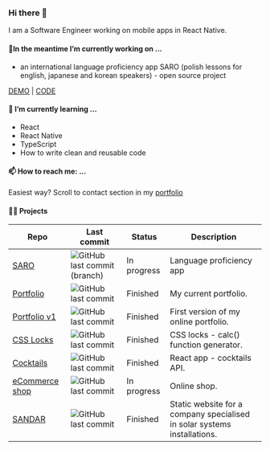 ### Hi there 👋
I am a Software Engineer working on mobile apps in React Native.

#### 🔭In the meantime I’m currently working on ...
+ an international language proficiency app SARO (polish lessons for english, japanese and korean speakers) - open source project

[DEMO](https://dev--i-saro.netlify.app/)   |   [CODE](https://github.com/michalskirobert/saro-react)

#### 🌱 I’m currently learning ...
+ React
+ React Native
+ TypeScript
+ How to write clean and reusable code

#### 📫 How to reach me: ...
Easiest way? Scroll to contact section in my [portfolio](https://mjaskowska.github.io/portfolio/)

#### :woman_technologist: Projects

Repo | Last commit | Status | Description
---- | ----------- | ------ | -----------
[SARO](https://github.com/michalskirobert/saro-react) | ![GitHub last commit (branch)](https://img.shields.io/github/last-commit/michalskirobert/saro-react/dev)  | In progress | Language proficiency app
[Portfolio](https://github.com/mjaskowska/portfolio) | ![GitHub last commit](https://img.shields.io/github/last-commit/mjaskowska/portfolio) | Finished | My current portfolio.
[Portfolio v1](https://github.com/mjaskowska/portfolio-v1) | ![GitHub last commit](https://img.shields.io/github/last-commit/mjaskowska/portfolio-v1) | Finished | First version of my online portfolio.
[CSS Locks](https://github.com/mjaskowska/CSS-locks-react) | ![GitHub last commit](https://img.shields.io/github/last-commit/mjaskowska/CSS-locks-react) | Finished | CSS locks - calc() function generator.
[Cocktails](https://github.com/mjaskowska/cocktail-mixer) | ![GitHub last commit](https://img.shields.io/github/last-commit/mjaskowska/cocktail-mixer) | Finished | React app - cocktails API.
[eCommerce shop](https://github.com/mjaskowska/shop) | ![GitHub last commit](https://img.shields.io/github/last-commit/mjaskowska/shop) | In progress | Online shop.
[SANDAR](https://github.com/mjaskowska/sandar) | ![GitHub last commit](https://img.shields.io/github/last-commit/mjaskowska/sandar) | Finished | Static website for a company specialised in solar systems installations.
